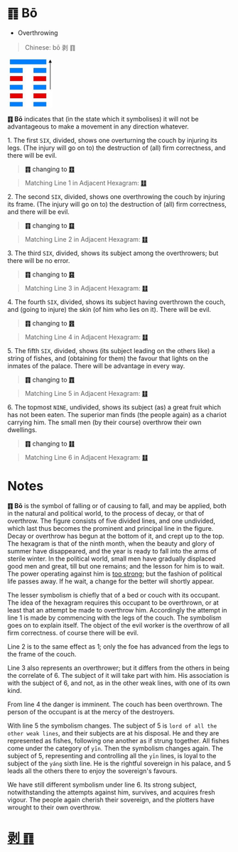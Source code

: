 # ䷖ Bō

* Overthrowing

> Chinese: bō 剥 ䷖

<a id="p-105"/>

<img src="../shapes/23.10.png" width="101" alt="剥">

**䷖ Bō** indicates that (in the state which it symbolises) it will not be advantageous to make a movement in any direction whatever.

<a id="p-106"/>

1.<a id="23.1"/> The first `SIX`, divided, shows one overturning the couch by injuring its legs. (The injury will go on to) the destruction of (all) firm correctness, and there will be evil.

> **䷖** changing to [**䷚**](e9a290yi.md)

> Matching Line 1 in Adjacent Hexagram: [**䷗**](e5a48dfu.md#24.1)

2.<a id="23.2"/> The second `SIX`, divided, shows one overthrowing the couch by injuring its frame. (The injury will go on to) the destruction of (all) firm correctness, and there will be evil.

> **䷖** changing to [**䷃**](e89299meng.md)

> Matching Line 2 in Adjacent Hexagram: [**䷗**](e5a48dfu.md#24.2)

3.<a id="23.3"/> The third `SIX`, divided, shows its subject among the overthrowers; but there will be no error.

> **䷖** changing to [**䷳**](e889aegen.md)

> Matching Line 3 in Adjacent Hexagram: [**䷗**](e5a48dfu.md#24.3)

4.<a id="23.4"/> The fourth `SIX`, divided, shows its subject having overthrown the couch, and (going to injure) the skin (of him who lies on it). There will be evil.

> **䷖** changing to [**䷢**](e6998bjin.md)

> Matching Line 4 in Adjacent Hexagram: [**䷗**](e5a48dfu.md#24.4)

5.<a id="23.5"/> The fifth `SIX`, divided, shows (its subject leading on the others like) a string of fishes, and (obtaining for them) the favour that lights on the inmates of the palace. There will be advantage in every way.

> **䷖** changing to [**䷓**](e8a782guan.md)

> Matching Line 5 in Adjacent Hexagram: [**䷗**](e5a48dfu.md#24.5)

6.<a id="23.6"/> The topmost `NINE`, undivided, shows its subject (as) a great fruit which has not been eaten. The superior man finds (the people again) as a chariot carrying him. The small men (by their course) overthrow their own dwellings.

> **䷖** changing to [**䷁**](e59da4kun.md)

> Matching Line 6 in Adjacent Hexagram: [**䷗**](e5a48dfu.md#24.6)

# Notes

**䷖ Bō** is the symbol of falling or of causing to fall, and may be applied, both in the natural and political world, to the process of decay, or that of overthrow. The figure consists of five divided lines, and one undivided, which last thus becomes the prominent and principal line in the figure. Decay or overthrow has begun at the bottom of it, and crept up to the top. The hexagram is that of the ninth month, when the beauty and glory of summer have disappeared, and the year is ready to fall into the arms of sterile winter. In the political world, small men have gradually displaced good men and great, till but one remains; and the lesson for him is to wait. The power operating against him is [too strong](e5a48dfu.md#p-107); but the fashion of political life passes away. If he wait, a change for the better will shortly appear.

The lesser symbolism is chiefly that of a bed or couch with its occupant. The idea of the hexagram requires this occupant to be overthrown, or at least that an attempt be made to overthrow him. Accordingly the attempt in line 1 is made by commencing with the legs of the couch. The symbolism goes on to explain itself. The object of the evil worker is the overthrow of all firm correctness. of course there will be evil.

Line 2 is to the same effect as 1; only the foe has advanced from the legs to the frame of the couch.

Line 3 also represents an overthrower; but it differs from the others in being the correlate of 6. The subject of it will take part with him. His association is with the subject of 6, and not, as in the other weak lines, with one of its own kind.

From line 4 the danger is imminent. The couch has been overthrown. The person of the occupant is at the mercy of the destroyers.

With line 5 the symbolism changes. The subject of 5 is `lord of all the other weak lines`, and their subjects are at his disposal. He and they are represented as fishes, following one another as if strung together. All fishes come under the category of `yīn`. Then the symbolism changes again. The subject of 5, representing and controlling all the `yīn` lines, is loyal to the subject of the `yáng` sixth line. He is the rightful sovereign in his palace, and 5 leads all the others there to enjoy the sovereign's favours.

We have still different symbolism under line 6. Its strong subject, notwithstanding the attempts against him, survives, and acquires fresh vigour. The people again cherish their sovereign, and the plotters have wrought to their own overthrow.

# [剥 ䷖](e589a5bo_cn.md)
